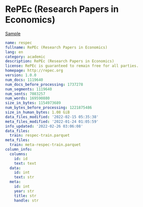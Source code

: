 # RePEc (Research Papers in Economics)
 
[Sample](../sample/respec.txt)
 
<!-- MARKDOWN-AUTO-DOCS:START (CODE:src=../../../ekorpkit/resources/corpora/respec.yaml) -->
<!-- The below code snippet is automatically added from ../../../ekorpkit/resources/corpora/respec.yaml -->
```yaml
name: respec
fullname: RePEc (Research Papers in Economics)
lang: en
category: academic
description: RePEc (Research Papers in Economics)
license: RePEc is guaranteed to remain free for all parties.
homepage: http://repec.org
version: 1.0.0
num_docs: 1119640
num_docs_before_processing: 1737278
num_segments: 1119640
num_sents: 7083257
num_words: 169590880
size_in_bytes: 1154973689
num_bytes_before_processing: 1221875486
size_in_human_bytes: 1.08 GiB
data_files_modified: '2022-02-15 05:35:38'
meta_files_modified: '2022-01-24 01:05:59'
info_updated: '2022-02-26 03:06:08'
data_files:
  train: respec-train.parquet
meta_files:
  train: meta-respec-train.parquet
column_info:
  columns:
    id: id
    text: text
  data:
    id: int
    text: str
  meta:
    id: int
    year: str
    title: str
    handle: str
```
<!-- MARKDOWN-AUTO-DOCS:END -->
